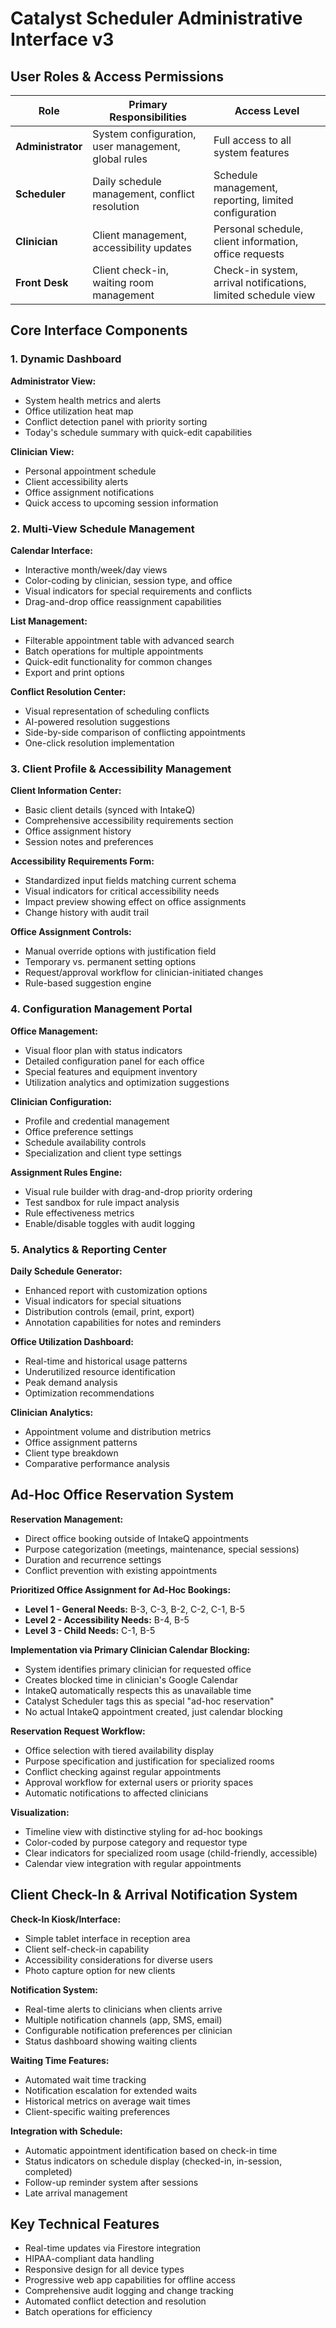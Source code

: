 # Catalyst Scheduler Administrative Interface v3

## User Roles & Access Permissions

| Role | Primary Responsibilities | Access Level |
|------|--------------------------|-------------|
| **Administrator** | System configuration, user management, global rules | Full access to all system features |
| **Scheduler** | Daily schedule management, conflict resolution | Schedule management, reporting, limited configuration |
| **Clinician** | Client management, accessibility updates | Personal schedule, client information, office requests |
| **Front Desk** | Client check-in, waiting room management | Check-in system, arrival notifications, limited schedule view |

## Core Interface Components

### 1. Dynamic Dashboard

**Administrator View:**
- System health metrics and alerts
- Office utilization heat map
- Conflict detection panel with priority sorting
- Today's schedule summary with quick-edit capabilities

**Clinician View:**
- Personal appointment schedule
- Client accessibility alerts
- Office assignment notifications
- Quick access to upcoming session information

### 2. Multi-View Schedule Management

**Calendar Interface:**
- Interactive month/week/day views
- Color-coding by clinician, session type, and office
- Visual indicators for special requirements and conflicts
- Drag-and-drop office reassignment capabilities

**List Management:**
- Filterable appointment table with advanced search
- Batch operations for multiple appointments
- Quick-edit functionality for common changes
- Export and print options

**Conflict Resolution Center:**
- Visual representation of scheduling conflicts
- AI-powered resolution suggestions
- Side-by-side comparison of conflicting appointments
- One-click resolution implementation

### 3. Client Profile & Accessibility Management

**Client Information Center:**
- Basic client details (synced with IntakeQ)
- Comprehensive accessibility requirements section
- Office assignment history
- Session notes and preferences

**Accessibility Requirements Form:**
- Standardized input fields matching current schema
- Visual indicators for critical accessibility needs
- Impact preview showing effect on office assignments
- Change history with audit trail

**Office Assignment Controls:**
- Manual override options with justification field
- Temporary vs. permanent setting options
- Request/approval workflow for clinician-initiated changes
- Rule-based suggestion engine

### 4. Configuration Management Portal

**Office Management:**
- Visual floor plan with status indicators
- Detailed configuration panel for each office
- Special features and equipment inventory
- Utilization analytics and optimization suggestions

**Clinician Configuration:**
- Profile and credential management
- Office preference settings
- Schedule availability controls
- Specialization and client type settings

**Assignment Rules Engine:**
- Visual rule builder with drag-and-drop priority ordering
- Test sandbox for rule impact analysis
- Rule effectiveness metrics
- Enable/disable toggles with audit logging

### 5. Analytics & Reporting Center

**Daily Schedule Generator:**
- Enhanced report with customization options
- Visual indicators for special situations
- Distribution controls (email, print, export)
- Annotation capabilities for notes and reminders

**Office Utilization Dashboard:**
- Real-time and historical usage patterns
- Underutilized resource identification
- Peak demand analysis
- Optimization recommendations

**Clinician Analytics:**
- Appointment volume and distribution metrics
- Office assignment patterns
- Client type breakdown
- Comparative performance analysis

## Ad-Hoc Office Reservation System

**Reservation Management:**
- Direct office booking outside of IntakeQ appointments
- Purpose categorization (meetings, maintenance, special sessions)
- Duration and recurrence settings
- Conflict prevention with existing appointments

**Prioritized Office Assignment for Ad-Hoc Bookings:**
- **Level 1 - General Needs:** B-3, C-3, B-2, C-2, C-1, B-5
- **Level 2 - Accessibility Needs:** B-4, B-5
- **Level 3 - Child Needs:** C-1, B-5

**Implementation via Primary Clinician Calendar Blocking:**
- System identifies primary clinician for requested office
- Creates blocked time in clinician's Google Calendar
- IntakeQ automatically respects this as unavailable time
- Catalyst Scheduler tags this as special "ad-hoc reservation"
- No actual IntakeQ appointment created, just calendar blocking

**Reservation Request Workflow:**
- Office selection with tiered availability display
- Purpose specification and justification for specialized rooms
- Conflict checking against regular appointments
- Approval workflow for external users or priority spaces
- Automatic notifications to affected clinicians

**Visualization:**
- Timeline view with distinctive styling for ad-hoc bookings
- Color-coded by purpose category and requestor type
- Clear indicators for specialized room usage (child-friendly, accessible)
- Calendar view integration with regular appointments

## Client Check-In & Arrival Notification System

**Check-In Kiosk/Interface:**
- Simple tablet interface in reception area
- Client self-check-in capability
- Accessibility considerations for diverse users
- Photo capture option for new clients

**Notification System:**
- Real-time alerts to clinicians when clients arrive
- Multiple notification channels (app, SMS, email)
- Configurable notification preferences per clinician
- Status dashboard showing waiting clients

**Waiting Time Features:**
- Automated wait time tracking
- Notification escalation for extended waits
- Historical metrics on average wait times
- Client-specific waiting preferences

**Integration with Schedule:**
- Automatic appointment identification based on check-in time
- Status indicators on schedule display (checked-in, in-session, completed)
- Follow-up reminder system after sessions
- Late arrival management

## Key Technical Features

- Real-time updates via Firestore integration
- HIPAA-compliant data handling
- Responsive design for all device types
- Progressive web app capabilities for offline access
- Comprehensive audit logging and change tracking
- Automated conflict detection and resolution
- Batch operations for efficiency
